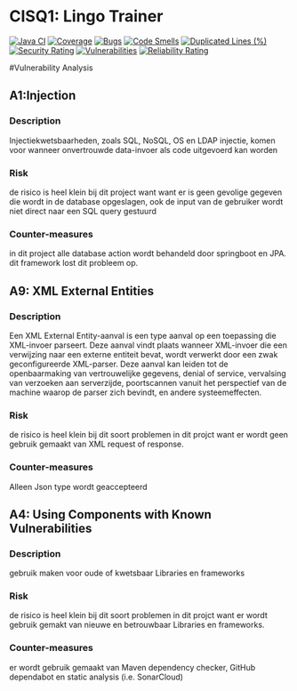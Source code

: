 # CISQ1: Lingo Trainer
[![Java CI](https://github.com/Fare-alkhadrawy/cisq1-lingo/actions/workflows/build.yml/badge.svg?branch=DeelOpdracht4)](https://github.com/Fare-alkhadrawy/cisq1-lingo/actions/workflows/build.yml)
[![Coverage](https://sonarcloud.io/api/project_badges/measure?project=Fare-alkhadrawy_cisq1-lingo&metric=coverage)](https://sonarcloud.io/dashboard?id=Fare-alkhadrawy_cisq1-lingo)
[![Bugs](https://sonarcloud.io/api/project_badges/measure?project=Fare-alkhadrawy_cisq1-lingo&metric=bugs)](https://sonarcloud.io/dashboard?id=Fare-alkhadrawy_cisq1-lingo)
[![Code Smells](https://sonarcloud.io/api/project_badges/measure?project=Fare-alkhadrawy_cisq1-lingo&metric=code_smells)](https://sonarcloud.io/dashboard?id=Fare-alkhadrawy_cisq1-lingo)
[![Duplicated Lines (%)](https://sonarcloud.io/api/project_badges/measure?project=Fare-alkhadrawy_cisq1-lingo&metric=duplicated_lines_density)](https://sonarcloud.io/dashboard?id=Fare-alkhadrawy_cisq1-lingo)
[![Security Rating](https://sonarcloud.io/api/project_badges/measure?project=Fare-alkhadrawy_cisq1-lingo&metric=security_rating)](https://sonarcloud.io/dashboard?id=Fare-alkhadrawy_cisq1-lingo)
[![Vulnerabilities](https://sonarcloud.io/api/project_badges/measure?project=Fare-alkhadrawy_cisq1-lingo&metric=vulnerabilities)](https://sonarcloud.io/dashboard?id=Fare-alkhadrawy_cisq1-lingo)
[![Reliability Rating](https://sonarcloud.io/api/project_badges/measure?project=Fare-alkhadrawy_cisq1-lingo&metric=reliability_rating)](https://sonarcloud.io/dashboard?id=Fare-alkhadrawy_cisq1-lingo)

#Vulnerability Analysis
## A1:Injection
### Description
Injectiekwetsbaarheden, zoals SQL, NoSQL, OS en LDAP injectie,
 komen voor wanneer onvertrouwde data-invoer als code uitgevoerd kan worden

### Risk
de risico is heel klein bij dit project want want er is geen gevolige gegeven die wordt in de database opgeslagen,
 ook de input van de gebruiker wordt niet direct naar een SQL query gestuurd 
### Counter-measures
in dit project alle database action wordt behandeld door springboot en JPA.
dit framework lost dit probleem op.

## A9: XML External Entities
### Description
Een XML External Entity-aanval is een type aanval op een toepassing die XML-invoer parseert. Deze aanval vindt plaats wanneer XML-invoer die een verwijzing naar een externe entiteit bevat, wordt verwerkt door een zwak geconfigureerde XML-parser.
  Deze aanval kan leiden tot de openbaarmaking van vertrouwelijke gegevens, denial of service, vervalsing van verzoeken aan serverzijde, poortscannen vanuit het perspectief van de machine waarop de parser zich bevindt, en andere systeemeffecten. 
### Risk
de risico is heel klein bij dit soort problemen in dit projct want er wordt geen gebruik gemaakt van XML request of response.
### Counter-measures
Alleen Json type wordt geaccepteerd

## A4: Using Components with Known Vulnerabilities
### Description
gebruik maken voor oude of kwetsbaar Libraries en frameworks
### Risk
de risico is heel klein bij dit soort problemen in dit projct want er wordt gebruik gemakt van nieuwe en betrouwbaar Libraries en frameworks.

### Counter-measures
er wordt gebruik gemaakt van Maven dependency checker, GitHub dependabot en static analysis (i.e. SonarCloud)